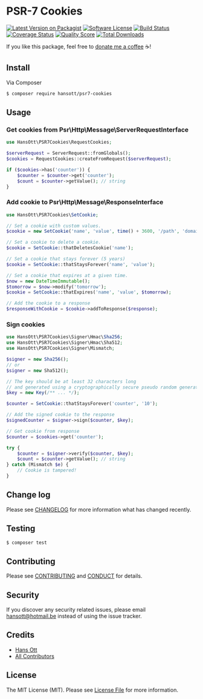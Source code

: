 # PSR-7 Cookies

[![Latest Version on Packagist][ico-version]][link-packagist]
[![Software License][ico-license]](LICENSE.md)
[![Build Status][ico-travis]][link-travis]
[![Coverage Status][ico-scrutinizer]][link-scrutinizer]
[![Quality Score][ico-code-quality]][link-code-quality]
[![Total Downloads][ico-downloads]][link-downloads]

If you like this package, feel free to [donate me a coffee](https://www.paypal.me/HansOtt/5) ☕️!

## Install

Via Composer

``` bash
$ composer require hansott/psr7-cookies
```

## Usage

### Get cookies from Psr\Http\Message\ServerRequestInterface

```php
use HansOtt\PSR7Cookies\RequestCookies;

$serverRequest = ServerRequest::fromGlobals();
$cookies = RequestCookies::createFromRequest($serverRequest);

if ($cookies->has('counter')) {
    $counter = $counter->get('counter');
    $count = $counter->getValue(); // string
}
```

### Add cookie to Psr\Http\Message\ResponseInterface

```php
use HansOtt\PSR7Cookies\SetCookie;

// Set a cookie with custom values.
$cookie = new SetCookie('name', 'value', time() + 3600, '/path', 'domain.tld', $secure, $httpOnly);

// Set a cookie to delete a cookie.
$cookie = SetCookie::thatDeletesCookie('name');

// Set a cookie that stays forever (5 years)
$cookie = SetCookie::thatStaysForever('name', 'value');

// Set a cookie that expires at a given time.
$now = new DateTimeImmutable();
$tomorrow = $now->modify('tomorrow');
$cookie = SetCookie::thatExpires('name', 'value', $tomorrow);

// Add the cookie to a response
$responseWithCookie = $cookie->addToResponse($response);
```

### Sign cookies

```php
use HansOtt\PSR7Cookies\Signer\Hmac\Sha256;
use HansOtt\PSR7Cookies\Signer\Hmac\Sha512;
use HansOtt\PSR7Cookies\Signer\Mismatch;

$signer = new Sha256();
// or
$signer = new Sha512();

// The key should be at least 32 characters long
// and generated using a cryptographically secure pseudo random generator.
$key = new Key(/** ... */);

$counter = SetCookie::thatStaysForever('counter', '10');

// Add the signed cookie to the response
$signedCounter = $signer->sign($counter, $key);

// Get cookie from response
$counter = $cookies->get('counter');

try {
    $counter = $signer->verify($counter, $key);
    $count = $counter->getValue(); // string
} catch (Mismatch $e) {
    // Cookie is tampered!
}
```

## Change log

Please see [CHANGELOG](CHANGELOG.md) for more information what has changed recently.

## Testing

``` bash
$ composer test
```

## Contributing

Please see [CONTRIBUTING](CONTRIBUTING.md) and [CONDUCT](CONDUCT.md) for details.

## Security

If you discover any security related issues, please email hansott@hotmail.be instead of using the issue tracker.

## Credits

- [Hans Ott][link-author]
- [All Contributors][link-contributors]

## License

The MIT License (MIT). Please see [License File](LICENSE.md) for more information.

[ico-version]: https://img.shields.io/packagist/v/hansott/psr7-cookies.svg?style=flat-square
[ico-license]: https://img.shields.io/badge/license-MIT-brightgreen.svg?style=flat-square
[ico-travis]: https://img.shields.io/travis/hansott/psr7-cookies/master.svg?style=flat-square
[ico-scrutinizer]: https://img.shields.io/scrutinizer/coverage/g/hansott/psr7-cookies.svg?style=flat-square
[ico-code-quality]: https://img.shields.io/scrutinizer/g/hansott/psr7-cookies.svg?style=flat-square
[ico-downloads]: https://img.shields.io/packagist/dt/hansott/psr7-cookies.svg?style=flat-square

[link-packagist]: https://packagist.org/packages/hansott/psr7-cookies
[link-travis]: https://travis-ci.org/hansott/psr7-cookies
[link-scrutinizer]: https://scrutinizer-ci.com/g/hansott/psr7-cookies/code-structure
[link-code-quality]: https://scrutinizer-ci.com/g/hansott/psr7-cookies
[link-downloads]: https://packagist.org/packages/hansott/psr7-cookies
[link-author]: https://github.com/hansott
[link-contributors]: ../../contributors
